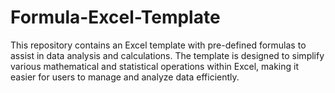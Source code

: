 # Formula-Excel-Template
This repository contains an Excel template with pre-defined formulas to assist in data analysis and calculations. The template is designed to simplify various mathematical and statistical operations within Excel, making it easier for users to manage and analyze data efficiently.
